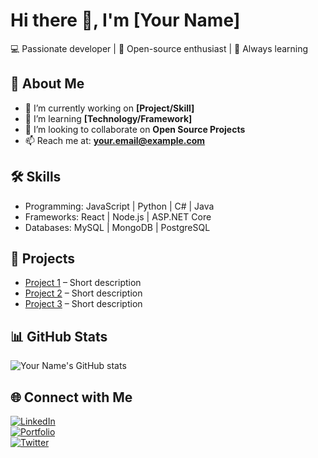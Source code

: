 # Hi there 👋, I'm [Your Name]

💻 Passionate developer | 🚀 Open-source enthusiast | 🌱 Always learning  

## 🚀 About Me
- 🔭 I’m currently working on **[Project/Skill]**
- 🌱 I’m learning **[Technology/Framework]**
- 👯 I’m looking to collaborate on **Open Source Projects**
- 📫 Reach me at: **your.email@example.com**

## 🛠️ Skills
- Programming: JavaScript | Python | C# | Java  
- Frameworks: React | Node.js | ASP.NET Core  
- Databases: MySQL | MongoDB | PostgreSQL  

## 📂 Projects
- [Project 1](https://github.com/your-username/project1) – Short description
- [Project 2](https://github.com/your-username/project2) – Short description
- [Project 3](https://github.com/your-username/project3) – Short description  

## 📊 GitHub Stats
![Your Name's GitHub stats](https://github-readme-stats.vercel.app/api?username=your-username&show_icons=true&theme=radical)

## 🌐 Connect with Me
[![LinkedIn](https://img.shields.io/badge/LinkedIn-blue?style=flat&logo=linkedin)](https://www.linkedin.com/in/yourprofile)  
[![Portfolio](https://img.shields.io/badge/Portfolio-000?style=flat&logo=firefox)](https://yourportfolio.com)  
[![Twitter](https://img.shields.io/badge/Twitter-blue?style=flat&logo=twitter)](https://twitter.com/yourhandle)  
